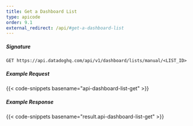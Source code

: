 ```yaml
---
title: Get a Dashboard List
type: apicode
order: 9.1
external_redirect: /api/#get-a-dashboard-list
---
```


##### Signature

`GET https://api.datadoghq.com/api/v1/dashboard/lists/manual/<LIST_ID>`

##### Example Request

{{< code-snippets basename="api-dashboard-list-get" >}}

##### Example Response

{{< code-snippets basename="result.api-dashboard-list-get" >}}
